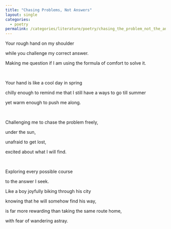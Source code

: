 ```yaml
---
title: "Chasing Problems, Not Answers"
layout: single
categories:
  - poetry
permalink: /categories/literature/poetry/chasing_the_problem_not_the_answer
---
```


Your rough hand on my shoulder

while you challenge my correct answer.

Making me question if I am using the formula of comfort to solve it.

&nbsp;  

Your hand is like a cool day in spring

chilly enough to remind me that I still have a ways to go till summer

yet warm enough to push me along.

&nbsp;  


Challenging me to chase the problem freely,

under the sun,

unafraid to get lost,

excited about what I will find.


&nbsp;  

Exploring every possible course

to the answer I seek.

Like a boy joyfully biking through his city

knowing that he will somehow find his way,

is far more rewarding than taking the same route home,

with fear of wandering astray.
